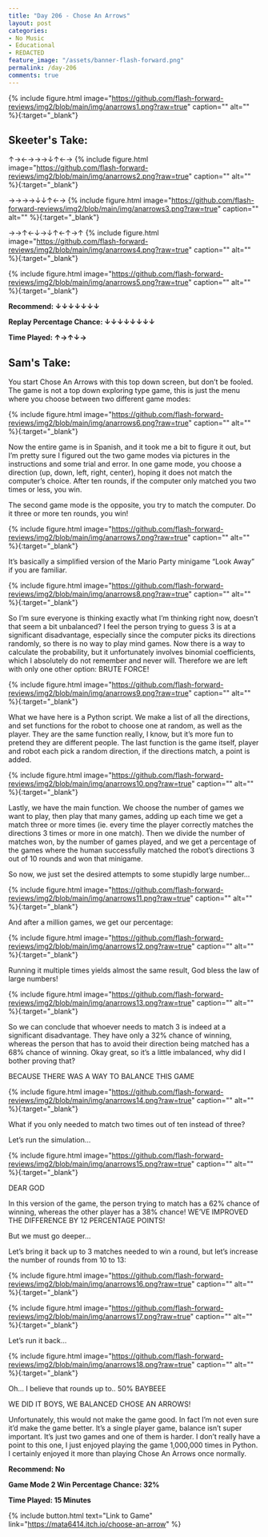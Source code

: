 ```yaml
---
title: "Day 206 - Chose An Arrows"
layout: post
categories:
- No Music
- Educational
- REDACTED
feature_image: "/assets/banner-flash-forward.png"
permalink: /day-206
comments: true
---
```


{% include figure.html image="https://github.com/flash-forward-reviews/img2/blob/main/img/anarrows1.png?raw=true" caption="" alt="" %}{:target="_blank"}
 
## Skeeter's Take:

↑→←→→→↓↑←→
{% include figure.html image="https://github.com/flash-forward-reviews/img2/blob/main/img/anarrows2.png?raw=true" caption="" alt="" %}{:target="_blank"}

→→→→↓↓↑←→
{% include figure.html image="https://github.com/flash-forward-reviews/img2/blob/main/img/anarrows3.png?raw=true" caption="" alt="" %}{:target="_blank"}

→→↑←↓→↓↑←↑→↑
{% include figure.html image="https://github.com/flash-forward-reviews/img2/blob/main/img/anarrows4.png?raw=true" caption="" alt="" %}{:target="_blank"}

{% include figure.html image="https://github.com/flash-forward-reviews/img2/blob/main/img/anarrows5.png?raw=true" caption="" alt="" %}{:target="_blank"}

**Recommend: ↓↓↓↓↓↓↓**

**Replay Percentage Chance: ↓↓↓↓↓↓↓↓**

**Time Played: ↑→↑↓→** 

## Sam's Take:

You start Chose An Arrows with this top down screen, but don’t be fooled. The game is not a top down exploring type game, this is just the menu where you choose between two different game modes:

{% include figure.html image="https://github.com/flash-forward-reviews/img2/blob/main/img/anarrows6.png?raw=true" caption="" alt="" %}{:target="_blank"}

Now the entire game is in Spanish, and it took me a bit to figure it out, but I’m pretty sure I figured out the two game modes via pictures in the instructions and some trial and error. In one game mode, you choose a direction (up, down, left, right, center), hoping it does not match the computer’s choice. After ten rounds, if the computer only matched you two times or less, you win.

The second game mode is the opposite, you try to match the computer. Do it three or more ten rounds, you win!

{% include figure.html image="https://github.com/flash-forward-reviews/img2/blob/main/img/anarrows7.png?raw=true" caption="" alt="" %}{:target="_blank"}

It’s basically a simplified version of the Mario Party minigame “Look Away” if you are familiar.

{% include figure.html image="https://github.com/flash-forward-reviews/img2/blob/main/img/anarrows8.png?raw=true" caption="" alt="" %}{:target="_blank"}

So I’m sure everyone is thinking exactly what I’m thinking right now, doesn’t that seem a bit unbalanced? I feel the person trying to guess 3 is at a significant disadvantage, especially since the computer picks its directions randomly, so there is no way to play mind games. Now there is a way to calculate the probability, but it unfortunately involves binomial coefficients, which I absolutely do not remember and never will. Therefore we are left with only one other option: BRUTE FORCE!

{% include figure.html image="https://github.com/flash-forward-reviews/img2/blob/main/img/anarrows9.png?raw=true" caption="" alt="" %}{:target="_blank"}

What we have here is a Python script. We make a list of all the directions, and set functions for the robot to choose one at random, as well as the player. They are the same function really, I know, but it’s more fun to pretend they are different people. The last function is the game itself, player and robot each pick a random direction, if the directions match, a point is added.

{% include figure.html image="https://github.com/flash-forward-reviews/img2/blob/main/img/anarrows10.png?raw=true" caption="" alt="" %}{:target="_blank"}

Lastly, we have the main function. We choose the number of games we want to play, then play that many games, adding up each time we get a match three or more times (ie. every time the player correctly matches the directions 3 times or more in one match). Then we divide the number of matches won, by the number of games played, and we get a percentage of the games where the human successfully matched the robot’s directions 3 out of 10 rounds and won that minigame.

So now, we just set the desired attempts to some stupidly large number...

{% include figure.html image="https://github.com/flash-forward-reviews/img2/blob/main/img/anarrows11.png?raw=true" caption="" alt="" %}{:target="_blank"}

And after a million games, we get our percentage: 

{% include figure.html image="https://github.com/flash-forward-reviews/img2/blob/main/img/anarrows12.png?raw=true" caption="" alt="" %}{:target="_blank"}

Running it multiple times yields almost the same result, God bless the law of large numbers!

{% include figure.html image="https://github.com/flash-forward-reviews/img2/blob/main/img/anarrows13.png?raw=true" caption="" alt="" %}{:target="_blank"}

So we can conclude that whoever needs to match 3 is indeed at a significant disadvantage. They have only a 32% chance of winning, whereas the person that has to avoid their direction being matched has a 68% chance of winning. Okay great, so it’s a little imbalanced, why did I bother proving that?

BECAUSE THERE WAS A WAY TO BALANCE THIS GAME

{% include figure.html image="https://github.com/flash-forward-reviews/img2/blob/main/img/anarrows14.png?raw=true" caption="" alt="" %}{:target="_blank"}

What if you only needed to match two times out of ten instead of three?

Let’s run the simulation...

{% include figure.html image="https://github.com/flash-forward-reviews/img2/blob/main/img/anarrows15.png?raw=true" caption="" alt="" %}{:target="_blank"}

DEAR GOD

In this version of the game, the person trying to match has a 62% chance of winning, whereas the other player has a 38% chance! WE’VE IMPROVED THE DIFFERENCE BY 12 PERCENTAGE POINTS!

But we must go deeper...

Let’s bring it back up to 3 matches needed to win a round, but let’s increase the number of rounds from 10 to 13:

{% include figure.html image="https://github.com/flash-forward-reviews/img2/blob/main/img/anarrows16.png?raw=true" caption="" alt="" %}{:target="_blank"}

{% include figure.html image="https://github.com/flash-forward-reviews/img2/blob/main/img/anarrows17.png?raw=true" caption="" alt="" %}{:target="_blank"}

Let’s run it back...

{% include figure.html image="https://github.com/flash-forward-reviews/img2/blob/main/img/anarrows18.png?raw=true" caption="" alt="" %}{:target="_blank"}

Oh... I believe that rounds up to.. 50% BAYBEEE

WE DID IT BOYS, WE BALANCED CHOSE AN ARROWS!

Unfortunately, this would not make the game good. In fact I’m not even sure it’d make the game better. It’s a single player game, balance isn’t super important. It’s just two games and one of them is harder. I don’t really have a point to this one, I just enjoyed playing the game 1,000,000 times in Python. I certainly enjoyed it more than playing Chose An Arrows once normally.

**Recommend: No**

**Game Mode 2 Win Percentage Chance: 32%**

**Time Played: 15 Minutes**

{% include button.html text="Link to Game" link="https://mata6414.itch.io/choose-an-arrow" %}